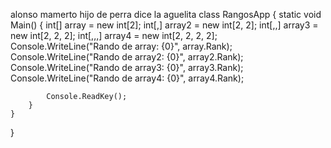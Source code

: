 alonso mamerto hijo de perra dice la aguelita
 class RangosApp
    {
        static void Main()
        {
            int[] array = new int[2];
            int[,] array2 = new int[2, 2];
            int[,,] array3 = new int[2, 2, 2];
            int[,,,] array4 = new int[2, 2, 2, 2];
            Console.WriteLine("Rando de array: {0}", array.Rank);
            Console.WriteLine("Rando de array2: {0}", array2.Rank);
            Console.WriteLine("Rando de array3: {0}", array3.Rank);
            Console.WriteLine("Rando de array4: {0}", array4.Rank);

            Console.ReadKey();
        }
    }
}
